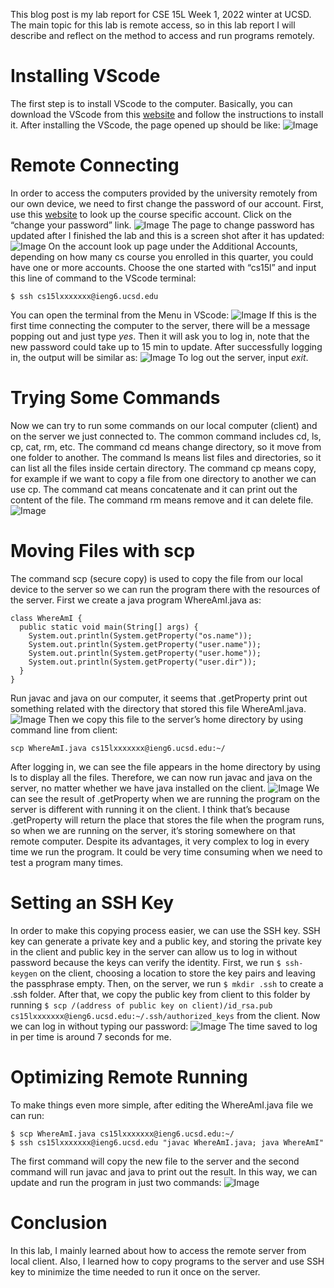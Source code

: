 This blog post is my lab report for CSE 15L Week 1, 2022 winter at UCSD. The main topic for this lab is remote access, so in this lab report I will describe and reflect on the method to access and run programs remotely.
# Installing VScode
The first step is to install VScode to the computer. Basically, you can download the VScode from this [website](https://code.visualstudio.com/) and follow the instructions to install it. After installing the VScode, the page opened up should be like:
![Image](1-1.png)
# Remote Connecting
In order to access the computers provided by the university remotely from our own device, we need to first change the password of our account. First, use this [website](https://sdacs.ucsd.edu/~icc/index.php) to look up the course specific account. Click on the “change your password” link.
![Image](1-2.png)
The page to change password has updated after I finished the lab and this is a screen shot after it has updated:
![Image](1-3.png)
On the account look up page under the Additional Accounts, depending on how many cs course you enrolled in this quarter, you could have one or more accounts. Choose the one started with “cs15l” and input this line of command to the VScode terminal:
```
$ ssh cs15lxxxxxxx@ieng6.ucsd.edu
```
You can open the terminal from the Menu in VScode:
![Image](1-4.png)
If this is the first time connecting the computer to the server, there will be a message popping out and just type *yes*. Then it will ask you to log in, note that the new password could take up to 15 min to update. After successfully logging in, the output will be similar as:
![Image](1-5.png)
To log out the server, input *exit*.
# Trying Some Commands
Now we can try to run some commands on our local computer (client) and on the server we just connected to.
The common command includes cd, ls, cp, cat, rm, etc. The command cd means change directory, so it move from one folder to another. The command ls means list files and directories, so it can list all the files inside certain directory. The command cp means copy, for example if we want to copy a file from one directory to another we can use cp. The command cat means concatenate and it can print out the content of the file. The command rm means remove and it can delete file.
![Image](1-6.png)
# Moving Files with scp
The command scp (secure copy) is used to copy the file from our local device to the server so we can run the program there with the resources of the server. First we create a java program WhereAmI.java as:
```
class WhereAmI {
  public static void main(String[] args) {
    System.out.println(System.getProperty("os.name"));
    System.out.println(System.getProperty("user.name"));
    System.out.println(System.getProperty("user.home"));
    System.out.println(System.getProperty("user.dir"));
  }
}
```
Run javac and java on our computer, it seems that .getProperty print out something related with the directory that stored this file WhereAmI.java.
![Image](1-7.png)
Then we copy this file to the server’s home directory by using command line from client:
```
scp WhereAmI.java cs15lxxxxxxx@ieng6.ucsd.edu:~/
```
After logging in, we can see the file appears in the home directory by using ls to display all the files. Therefore, we can now run javac and java on the server, no matter whether we have java installed on the client.
![Image](1-8.png)
We can see the result of .getProperty when we are running the program on the server is different with running it on the client. I think that’s because .getProperty will return the place that stores the file when the program runs, so when we are running on the server, it’s storing somewhere on that remote computer.
Despite its advantages, it very complex to log in every time we run the program. It could be very time consuming when we need to test a program many times.
# Setting an SSH Key
In order to make this copying process easier, we can use the SSH key. SSH key can generate a private key and a public key, and storing the private key in the client and public key in the server can allow us to log in without password because the keys can verify the identity.
First, we run `$ ssh-keygen` on the client, choosing a location to store the key pairs and leaving the passphrase empty. Then, on the server, we run `$ mkdir .ssh` to create a .ssh folder. After that, we copy the public key from client to this folder by running `$ scp /(address of public key on client)/id_rsa.pub cs15lxxxxxxx@ieng6.ucsd.edu:~/.ssh/authorized_keys` from the client. Now we can log in without typing our password:
![Image](1-9.png)
The time saved to log in per time is around 7 seconds for me.
# Optimizing Remote Running
To make things even more simple, after editing the WhereAmI.java file we can run:
```
$ scp WhereAmI.java cs15lxxxxxxx@ieng6.ucsd.edu:~/
$ ssh cs15lxxxxxxx@ieng6.ucsd.edu "javac WhereAmI.java; java WhereAmI"
```
The first command will copy the new file to the server and the second command will run javac and java to print out the result. In this way, we can update and run the program in just two commands:
![Image](1-10.png)
# Conclusion
In this lab, I mainly learned about how to access the remote server from local client. Also, I learned how to copy programs to the server and use SSH key to minimize the time needed to run it once on the server.
